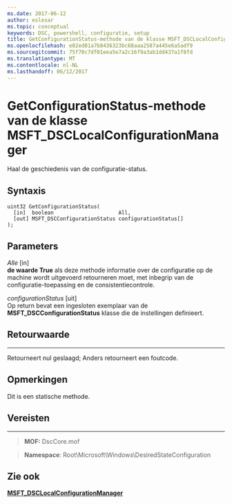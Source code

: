 ```yaml
---
ms.date: 2017-06-12
author: eslesar
ms.topic: conceptual
keywords: DSC, powershell, configuratie, setup
title: GetConfigurationStatus-methode van de klasse MSFT_DSCLocalConfigurationManager
ms.openlocfilehash: e02ed81a7b8436323bc68aaa2587a445e6a5adf9
ms.sourcegitcommit: 75f70c7df01eea5e7a2c16f9a3ab1dd437a1f8fd
ms.translationtype: MT
ms.contentlocale: nl-NL
ms.lasthandoff: 06/12/2017
---
```

# <a name="getconfigurationstatus-method-of-the-msftdsclocalconfigurationmanager-class"></a>GetConfigurationStatus-methode van de klasse MSFT_DSCLocalConfigurationManager

Haal de geschiedenis van de configuratie-status.

<a name="syntax"></a>Syntaxis
------

```mof
uint32 GetConfigurationStatus(
  [in]  boolean                     All,
  [out] MSFT_DSCConfigurationStatus configurationStatus[]
);
```

<a name="parameters"></a>Parameters
----------

*Alle* \[in\]  
**de waarde True** als deze methode informatie over de configuratie op de machine wordt uitgevoerd retourneren moet, met inbegrip van de configuratie-toepassing en de consistentiecontrole.

*configurationStatus* \[uit\]  
Op return bevat een ingesloten exemplaar van de **MSFT_DSCConfigurationStatus** klasse die de instellingen definieert.

## <a name="return-value"></a>Retourwaarde
------------

Retourneert nul geslaagd; Anders retourneert een foutcode.

## <a name="remarks"></a>Opmerkingen

Dit is een statische methode.

## <a name="requirements"></a>Vereisten
------------
>**MOF:** DscCore.mof

>**Namespace**: Root\Microsoft\Windows\DesiredStateConfiguration


## <a name="see-also"></a>Zie ook


[**MSFT_DSCLocalConfigurationManager**](msft-dsclocalconfigurationmanager.md)


 

 



